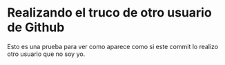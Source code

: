 # Realizando el truco de otro usuario de Github

Esto es una prueba para ver como aparece como si este commit lo realizo otro usuario que no soy yo.
